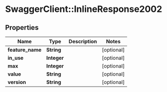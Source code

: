 # SwaggerClient::InlineResponse2002

## Properties
Name | Type | Description | Notes
------------ | ------------- | ------------- | -------------
**feature_name** | **String** |  | [optional] 
**in_use** | **Integer** |  | [optional] 
**max** | **Integer** |  | [optional] 
**value** | **String** |  | [optional] 
**version** | **String** |  | [optional] 

